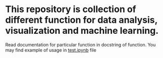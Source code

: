 # This repository is collection of different function for data analysis, visualization and machine learning.

Read documentation for particular function in docstring of function.
You may find example of usage in [test.ipynb](test.ipynb) file
